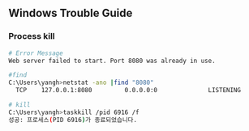 ## Windows Trouble Guide

### Process kill
```bash
# Error Message
Web server failed to start. Port 8080 was already in use.

#find
C:\Users\yangh>netstat -ano |find "8080"
  TCP    127.0.0.1:8080         0.0.0.0:0              LISTENING       6916

# kill 
C:\Users\yangh>taskkill /pid 6916 /f
성공: 프로세스(PID 6916)가 종료되었습니다.


```
